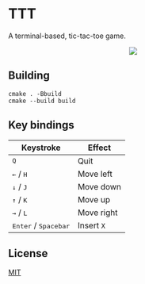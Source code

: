 # TTT

A terminal-based, tic-tac-toe game.

<p align="center">
  <img src="https://user-images.githubusercontent.com/33803413/127554150-1ccad74a-7259-4cd6-9d31-eba2f85fa808.gif" />
</p>

## Building

``` shell
cmake . -Bbuild
cmake --build build
```

## Key bindings

| Keystroke | Effect |
| ------------- | -------- |
| <kbd>Q</kbd> | Quit |
| <kbd>←</kbd> / <kbd>H</kbd> | Move left |
| <kbd>↓</kbd> / <kbd>J</kbd> | Move down |
| <kbd>↑</kbd> / <kbd>K</kbd> | Move up |
| <kbd>→</kbd> / <kbd>L</kbd> | Move right |
| <kbd>Enter</kbd> / <kbd>Spacebar</kbd> | Insert `X` |

## License

[MIT](https://github.com/wadiim/ttt/blob/master/LICENSE)
